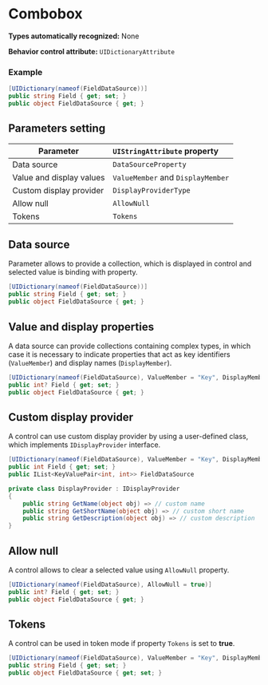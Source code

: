 # Combobox

**Types automatically recognized:** None

**Behavior control attribute:**  `UIDictionaryAttribute`

###  Example
```csharp
[UIDictionary(nameof(FieldDataSource))]
public string Field { get; set; }
public object FieldDataSource { get; }
```

## Parameters setting

| Parameter | `UIStringAttribute` property | 
| -----------|:------------- 
| Data source | `DataSourceProperty` |
| Value and display values  | `ValueMember` and `DisplayMember`|
| Custom display provider | `DisplayProviderType` |
| Allow null | `AllowNull` |
| Tokens| `Tokens` |

## Data source

Parameter allows to provide a collection, which is displayed in control and selected value is binding with property.

```csharp
[UIDictionary(nameof(FieldDataSource))]
public string Field { get; set; }
public object FieldDataSource { get; }
```

## Value and display properties

A data source can provide collections containing complex types, in which case it is necessary to indicate properties that act as key identifiers (`ValueMember`) and display names (`DisplayMember`).

```csharp
[UIDictionary(nameof(FieldDataSource), ValueMember = "Key", DisplayMember = "Value")]
public int? Field { get; set; }
public object FieldDataSource { get; }
```

## Custom display provider
A control can use custom display provider by using a user-defined class, which implements `IDisplayProvider` interface.

```csharp
[UIDictionary(nameof(FieldDataSource), ValueMember = "Key", DisplayMember = "Value", DisplayProviderType = typeof(DisplayProvider))]
public int Field { get; set; }
public IList<KeyValuePair<int, int>> FieldDataSource

private class DisplayProvider : IDisplayProvider
{
    public string GetName(object obj) => // custom name
    public string GetShortName(object obj) => // custom short name
    public string GetDescription(object obj) => // custom description
}
```

## Allow null
A control allows to clear a selected value using `AllowNull` property.

```csharp
[UIDictionary(nameof(FieldDataSource), AllowNull = true)]
public int? Field { get; set; }
public object FieldDataSource { get; }
```

## Tokens
A control can be used in token mode if property `Tokens` is set to **true**.

```csharp
[UIDictionary(nameof(FieldDataSource), ValueMember = "Key", DisplayMember = "Value", Tokens = true)]
public string Field { get; set; }
public object FieldDataSource { get; set; }
```